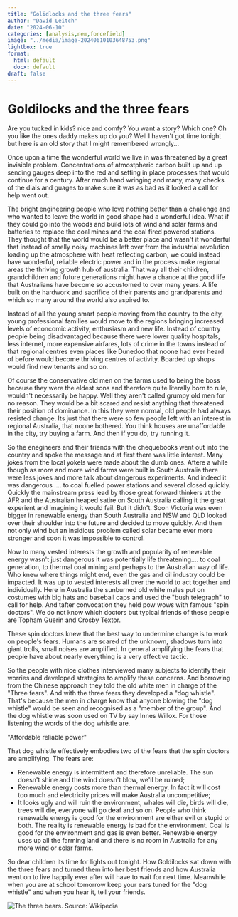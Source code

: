 ```yaml
---
title: "Golidlocks and the three fears"
author: "David Leitch"
date: "2024-06-10"
categories: [analysis,nem,forcefield]
image: "../media/image-20240610103648753.png"
lightbox: true
format:
  html: default
  docx: default
draft: false
---
```


# Goldilocks and the three fears

Are you tucked in kids? nice and comfy? You want a story? Which one? Oh you like the ones daddy makes up do you? Well I haven't got time tonight but here is an old story that I might remembered wrongly...

Once upon a time the wonderful world we live in was threatened by a great invisible problem. Concentrations of atmostpheric carbon built up and up sending gauges deep into the red and setting in place processes that would continue for a century. After much hand wringing and many, many checks of the dials and guages to make sure it was as bad as it looked a call for help went out.

The bright engineering people who love nothing better than a challenge and who wanted to leave the world in good shape had a wonderful idea. What if they could go into the woods and build lots of wind and solar farms and batteries to replace the coal mines and the coal fired powered stations. They thought that the world would be a better place and wasn't it wonderful that instead of smelly noisy machines left over from the industrial revolution loading up the atmosphere with heat reflecting carbon, we could instead have wonderful, reliable electric power and in the process make regional areas the thriving growth hub of australia.  That way all their children, grandchildren and future generations might have a chance at the good life that Australians have become so accustomed to over many years. A life built on the hardwork and sacrifice of their parents and grandparents  and which so many around the world also aspired to. 

Instead of all the young smart people moving from the country  to the city, young professional families would move to the regions bringing increased levels of econcomic activity, enthusiasm and new life.  Instead of country people being disadvantaged  because there were lower quality  hospitals, less internet, more expensive airfares, lots of crime in the towns instead of that regional centres even places like Dunedoo that noone had ever heard of before would become thriving centres of activity. Boarded up shops would find new tenants and so on.

Of course the conservative old men on the farms used to being the boss because they were the eldest sons and therefore quite literally born to rule, wouldn't necessarily be happy. Well they aren't called grumpy old men for no reason. They would be a bit scared and resist anything that threatened their position of dominance. In this they were normal, old people  had always resisted change. Its just that there were so few people left with an interest in regional Australia, that noone bothered. You think houses are unaffordable in the city, try buying a farm. And then if you do, try running it.

So the enegineers and their friends with the chequebooks  went out into the country and spoke the message and at first there was little interest. Many jokes  from the local yokels were made about the dumb ones. Aftere a while though as more and more wind farms were built in South Australia there were less jokes and more talk about dangerous experiments. And indeed it was dangerous .... to coal fuelled power stations and several closed quickly. Quickly the mainstream press lead by those great forward thinkers at the AFR and the Australian heaped satire on South Australia calling it the great experient and imagining it would fail.  But it didn't. Soon Victoria was even bigger in renewable energy  than South Australia and NSW and QLD looked over their shoulder into the future and decided to move quickly. And then not only wind but an insidious problem called solar became ever more stronger and soon it was impossible to control.

Now to many vested interests  the growth and popularity of renewable energy wasn't just dangerous it was potentially life threatening....  to coal generation, to thermal coal mining and perhaps to the Australian way of life. Who knew where things might end, even the gas and oil industry could be impacted. It was up to vested interests all over the world to act together and individually. Here in Australia   the sunburned  old white males  put on costumes with big hats and baseball caps  and used  the "bush telegraph" to call for help.  And tafter convocation they held pow wows with famous "spin doctors". We do not know which doctors  but typical friends of these people are  Topham Guerin and Crosby Textor. 

These spin doctors knew that the best way to undermine change is to work on people's fears. Humans  are scared of the unknown, shadows turn into giant trolls, small noises are amplified. In general amplifying the fears that people have about nearly everything is a very effective tactic.

So the people  with nice clothes  interviewed many subjects to identify their worries and developed strategies to amplify these concerns. And borrowing from the Chinese approach they told the old white men in charge of the "Three fears". And with the three fears they developed a "dog whistle". That's because the men in charge know that anyone blowing the "dog whistle" would be seen and recognised as a "member of the group". And the dog whistle was soon used on TV by say Innes Willox. For those listening the words of the dog whistle are.

"Affordable reliable power"

That dog whistle effectively embodies two of the fears that the spin doctors are amplifying. The fears are:

-  Renewable energy is intermittent and therefore unreliable. The sun doesn't shine and the wind doesn't blow, we'll be ruined;
- Renewable energy costs more than thermal energy. In fact it will cost too much and electricity prices will make Australia uncompetitive; 
- It looks ugly and will ruin the environment, whales will die, birds will die, trees will die, everyone will go deaf and so on. People who think renewable energy is good for the environment are either evil or stupid or both. The reality is  renewable energy is bad for the environment. Coal is good for the environment and gas is even better. Renewable energy uses up all the farming land and there is no room in Australia for any more wind or solar farms.

So dear children its time for lights out tonight. How Goldilocks sat down with the three fears and turned them into her best friends and how Australia went on to live happily ever after will have to wait for next time. Meanwhile when you are at school tomorrow keep your ears tuned for the "dog whistle" and when you hear it, tell your friends.

![The three bears. Source: Wikipedia](../media/image-20240610103648753.png)